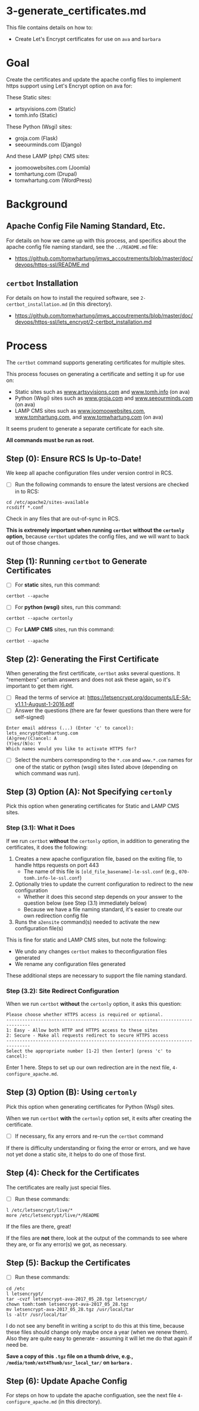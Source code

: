 
# 3-generate_certificates.md

This file contains details on how to:

* Create Let's Encrypt certificates for use on `ava` and `barbara`

# Goal

Create the certificates and update the apache config files to implement
https support using Let's Encrypt option on ava for:

These Static sites:
* artsyvisions.com (Static)
* tomh.info (Static)

These Python (Wsgi) sites:
* groja.com (Flask)
* seeourminds.com (Django)

And these LAMP (php) CMS sites:
* joomoowebsites.com (Joomla)
* tomhartung.com (Drupal)
* tomwhartung.com (WordPress)

# Background

## Apache Config File Naming Standard, Etc.

For details on how we came up with this process, and specifics about
the apache config file naming standard, see the `../README.md` file:

- https://github.com/tomwhartung/jmws_accoutrements/blob/master/doc/devops/https-ssl/README.md

## `certbot` Installation

For details on how to install the required software, see `2-certbot_installation.md` (in this directory).

- https://github.com/tomwhartung/jmws_accoutrements/blob/master/doc/devops/https-ssl/lets_encrypt/2-certbot_installation.md

# Process

The `certbot` command supports generating certificates for multiple sites.

This process focuses on generating a certificate and setting it up for use on:

* Static sites such as www.artsyvisions.com and www.tomh.info (on ava)
* Python (Wsgi) sites such as www.groja.com and www.seeourminds.com (on ava)
* LAMP CMS sites such as www.joomoowebsites.com, www.tomhartung.com, and www.tomwhartung.com (on ava)

It seems prudent to generate a separate certificate for each site.

**All commands must be run as root.**

## Step (0): Ensure RCS Is Up-to-Date!

We keep all apache configuration files under version control in RCS.

- [ ] Run the following commands to ensure the latest versions are checked in to RCS:
```
cd /etc/apache2/sites-available
rcsdiff *.conf
```

Check in any files that are out-of-sync in RCS.

**This is extremely important when running `certbot` without the `certonly` option,**
because `certbot` updates the config files, and we will want to back out of those changes.

## Step (1): Running `certbot` to Generate Certificates

- [ ] For **static** sites, run this command:
```
certbot --apache
```

- [ ] For **python (wsgi)** sites, run this command:
```
certbot --apache certonly
```

- [ ] For **LAMP CMS** sites, run this command:
```
certbot --apache
```

## Step (2): Generating the First Certificate

When generating the first certificate, `certbot` asks several questions.
It "remembers" certain answers and does not ask these again, so it's important
to get them right.

- [ ] Read the terms of service at:
  https://letsencrypt.org/documents/LE-SA-v1.1.1-August-1-2016.pdf
- [ ] Answer the questions (there are far fewer questions than there were for self-signed)
```
Enter email address (...) (Enter 'c' to cancel): lets_encrypt@tomhartung.com
(A)gree/(C)ancel: A
(Y)es/(N)o: Y
Which names would you like to activate HTTPS for?
```

- [ ] Select the numbers corresponding to the `*.com` and `www.*.com` names for
one of the static or python (wsgi) sites listed above (depending on which command was run).

## Step (3) Option (A): Not Specifying `certonly`

Pick this option when generating certificates for Static and LAMP CMS sites.

### Step (3.1): What it Does

If we run `certbot` **without** the `certonly` option, in
addition to generating the certificates, it does the following:

1. Creates a new apache configuration file, based on the exiting file, to handle https requests on port 443
   - The name of this file is `[old_file_basename]-le-ssl.conf` (e.g., `070-tomh.info-le-ssl.conf`)
2. Optionally tries to update the current configuration to redirect to the new configuration
   - Whether it does this second step depends on your answer to the question below (see Step (3.1) immediately below)
   - Because we have a file naming standard, it's easier to create our own redirection config file
3. Runs the `a2ensite` command(s) needed to activate the new configuration file(s)

This is fine for static and LAMP CMS sites, but note the following:
* We undo any changes `certbot` makes to theconfiguration files generated
* We rename any configuration files generated

These additional steps are necessary to support the file naming standard.

### Step (3.2): Site Redirect Configuration

When we run `certbot` **without** the `certonly` option, it asks this question:
```
Please choose whether HTTPS access is required or optional.
-------------------------------------------------------------------------------
1: Easy - Allow both HTTP and HTTPS access to these sites
2: Secure - Make all requests redirect to secure HTTPS access
-------------------------------------------------------------------------------
Select the appropriate number [1-2] then [enter] (press 'c' to cancel):
```
Enter 1 here.
Steps to set up our own redirection are in the next file, `4-configure_apache.md`.

## Step (3) Option (B): Using `certonly`

Pick this option when generating certificates for Python (Wsgi) sites.

When we run `certbot` **with** the `certonly` option set, it exits after creating the certificate.
- [ ] If necessary, fix any errors and re-run the `certbot` command

If there is difficulty understanding or fixing the error or errors, and we have not yet done a static site,
it helps to do one of those first.

## Step (4): Check for the Certificates

The certificates are really just special files.

- [ ] Run these commands:
```
l /etc/letsencrypt/live/*
more /etc/letsencrypt/live/*/README
```
If the files are there, great!

If the files are **not** there, look at the output of the commands to
see where they are, or fix any error(s) we got, as necessary.

## Step (5): Backup the Certificates

- [ ] Run these commands:
```
cd /etc
l letsencrypt/
tar -cvzf letsencrypt-ava-2017_05_28.tgz letsencrypt/
chown tomh:tomh letsencrypt-ava-2017_05_28.tgz
mv letsencrypt-ava-2017_05_28.tgz /usr/local/tar
ls -altr /usr/local/tar
```
I do not see any benefit in writing a script to do this at this time, because
these files should change only maybe once a year (when we renew them).
Also they are quite easy to generate - assuming it will
let me do that again if need be.

**Save a copy of this `.tgz` file on a thumb drive,
e.g., `/media/tomh/ext4Thumb/usr_local_tar/` on `barbara` .**

## Step (6): Update Apache Config

For steps on how to update the apache configuation, see the next file `4-configure_apache.md` (in this directory).

